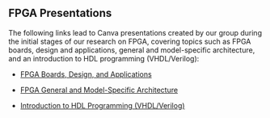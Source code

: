 ## FPGA Presentations

The following links lead to Canva presentations created by our group during the initial stages of our research on FPGA, covering topics such as FPGA boards, design and applications, general and model-specific architecture, and an introduction to HDL programming (VHDL/Verilog):

- [FPGA Boards, Design, and Applications](https://www.canva.com/design/DAF53U3Spsg/vUmkkLwIJmmhaU_WjNTQhw/view?utm_content=DAF53U3Spsg&utm_campaign=designshare&utm_medium=link&utm_source=editor)
 
- [FPGA General and Model-Specific Architecture](https://www.canva.com/design/DAF6EMIjYM4/YsOOhU6bxO9vvpnHfPNsBQ/view?utm_content=DAF6EMIjYM4&utm_campaign=designshare&utm_medium=link&utm_source=editor)


- [Introduction to HDL Programming (VHDL/Verilog)](https://www.canva.com/design/DAF51Aze2Sc/aToOrYPPaLjjFGMGKB3S4w/view?utm_content=DAF51Aze2Sc&utm_campaign=designshare&utm_medium=link&utm_source=editor)

